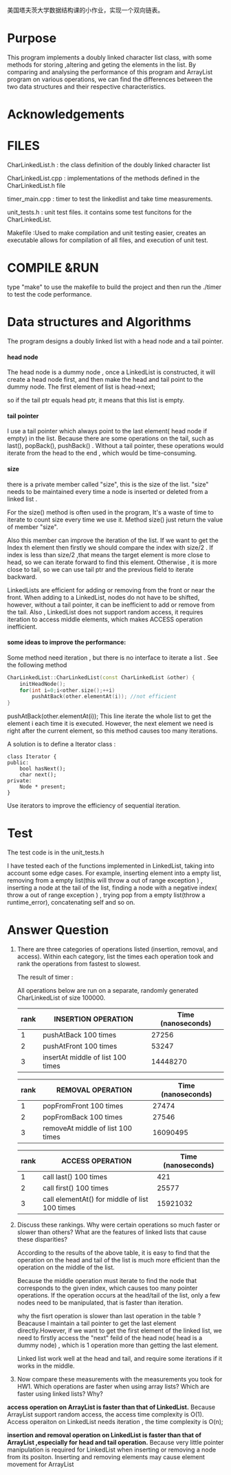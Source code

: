 美国塔夫茨大学数据结构课的小作业，实现一个双向链表。



# Purpose

This program implements  a doubly linked character list class, with some methods for storing ,altering and geting the elements in the list. By comparing and analysing the performance of this program and ArrayList program on various operations, we can find the differences between the two data structures and their respective characteristics.



#  Acknowledgements



# FILES

CharLinkedList.h  : the class definition of the doubly linked character list 

CharLinkedList.cpp  : implementations of the methods defined in the CharLinkedList.h file

timer_main.cpp  : timer to test the linkedlist and take time measurements.

unit_tests.h : unit test files. it contains some test funcitons for the CharLinkedList.

Makefile  :Used to make compilation and unit testing easier, creates an  executable allows for compilation of all files, and execution of unit test.



# COMPILE &RUN

type "make" to use the makefile to build the project  and then run the ./timer to test the code performance.

# Data structures and Algorithms 

The program designs a doubly linked list with a head node and a tail pointer.

#### head node

The head node is a dummy node , once a LinkedList is constructed, it will create a head node first, and then make the head and tail point to the dummy node. The first element of list is head->next;

so if the tail ptr equals head ptr, it means that this list is empty.

#### tail pointer

I use a tail pointer which always point to the last element( head node if empty) in the list. Because there are some operations on the tail, such as last(), popBack(), pushBack() . Without a tail pointer, these operations would iterate from the head to the end , which would be time-consuming.



#### size

there is a private member called "size", this is the size of the list. "size" needs to be maintained every time a node is inserted or deleted from a linked list .

For the size() method is often used in the program, It's a waste of time to iterate to count size every time we use it. Method size()  just return the value of member "size".

Also this member can improve the iteration of the list. If we want to get the Index th element then firstly we should compare the index with size/2 . If index is less than size/2 ,that means the target element is more close to head, so we can iterate forward to find this element. Otherwise , it is more close to tail, so we can use tail ptr and the previous field to iterate backward.



LinkedLists are efficient for adding or removing from the front or near the front. When adding to a LinkedList, nodes do not have to be shifted, however, without a tail pointer, it can be inefficient to add or remove from the tail. Also , LinkedList does not support random access,  it requires iteration to access middle elements, which makes ACCESS operation  inefficient.



#### some ideas to improve the performance:

Some method need iteration , but there is no interface to iterate a list . See the following method

```C++
CharLinkedList::CharLinkedList(const CharLinkedList &other) {
    initHeadNode();
    for(int i=0;i<other.size();++i)
        pushAtBack(other.elementAt(i)); //not efficient
}
```

pushAtBack(other.elementAt(i));  This line iterate the whole  list to get the element i each time it is executed. However, the next element we need is right after the current element, so this method causes too many iterations.

A solution is to define a Iterator class :

```
class Iterator {
public:
    bool hasNext();
    char next();
private:
	Node * present; 
}
```

Use iterators to improve the efficiency of sequential iteration.



# Test

The test code is in the unit_tests.h 

I have tested each of the functions implemented in LinkedList, taking into account some edge cases. For example, inserting element into a empty list, removing from a empty list(this will throw a out of range exception ) , inserting a node at the tail of the list, finding a node with a negative index(  throw a out of range exception ) , trying pop from a empty list(throw a runtime_error), concatenating self and so on.

# Answer Question

1. There are three categories of operations listed (insertion, removal, and access). Within each category, list the times each operation took and rank the operations from fastest to slowest. 

   The result of timer :

   All operations below are run on a separate, randomly generated CharLinkedList of size 100000.

   | rank | INSERTION OPERATION               | Time (nanoseconds) |
   | ---- | --------------------------------- | ------------------ |
   | 1    | pushAtBack 100 times              | 27256              |
   | 2    | pushAtFront 100 times             | 53247              |
   | 3    | insertAt middle of list 100 times | 14448270           |

   | rank | REMOVAL OPERATION                 | Time (nanoseconds) |
   | ---- | --------------------------------- | ------------------ |
   | 1    | popFromFront 100 times            | 27474              |
   | 2    | popFromBack 100 times             | 27546              |
   | 3    | removeAt middle of list 100 times | 16090495           |

   | rank | ACCESS OPERATION                              | Time (nanoseconds) |
   | ---- | --------------------------------------------- | ------------------ |
   | 1    | call last() 100 times                         | 421                |
   | 2    | call first() 100 times                        | 25577              |
   | 3    | call elementAt() for middle of list 100 times | 15921032           |

   

2. Discuss these rankings. Why were certain operations so much faster or slower than others? What are the features of linked lists that cause these disparities? 

   According to the results of the above table, it is easy to find that the operation on the head and tail of the list is much more efficient than the operation on the middle of the list.

   Because  the middle operation must iterate to find the node  that corresponds to  the given index, which causes too many pointer operations. 
   If the operation occurs at the head/tail of the list, only a few nodes need to be manipulated, that is faster than iteration.

   why the fisrt operation is slower than last operation in the table ? Beacause  I maintain a tail pointer to get the last element directly.However, if we want to get the first element of the linked list, we need to firstly access the "next" feild of the head node( head is a dummy node) ,  which is 1 operation more than getting the last element.

   Linked list work well at the head and tail, and require some iterations if it works in the middle.

   

3. Now compare these measurements with the measurements you took for HW1. Which operations are faster when using array lists? Which are faster using linked lists? Why?



**access operation on ArrayList is faster than that of LinkedList.** Because ArrayList support random access, the access  time complexity is O(1). Access operaiton on LinkedList needs iteration , the time  complexity is O(n);

**insertion and removal operation on LinkedList is faster than that of ArrayList ,especially for head and tail operation.** Because very little pointer manipulation is required for LinkedList when inserting or removing a node from its positon. Inserting and removing elements may cause element movement for ArrayList